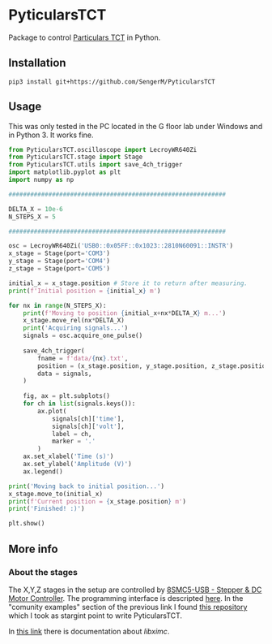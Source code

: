 # PyticularsTCT

Package to control [Particulars TCT](http://particulars.si/) in Python.

## Installation

```
pip3 install git+https://github.com/SengerM/PyticularsTCT
```

## Usage

This was only tested in the PC located in the G floor lab under Windows and in Python 3. It works fine.

```Python
from PyticularsTCT.oscilloscope import LecroyWR640Zi
from PyticularsTCT.stage import Stage
from PyticularsTCT.utils import save_4ch_trigger
import matplotlib.pyplot as plt
import numpy as np

############################################################

DELTA_X = 10e-6
N_STEPS_X = 5

############################################################

osc = LecroyWR640Zi('USB0::0x05FF::0x1023::2810N60091::INSTR')
x_stage = Stage(port='COM3')
y_stage = Stage(port='COM4')
z_stage = Stage(port='COM5')

initial_x = x_stage.position # Store it to return after measuring.
print(f'Initial position = {initial_x} m')

for nx in range(N_STEPS_X):
    print(f'Moving to position {initial_x+nx*DELTA_X} m...')
    x_stage.move_rel(nx*DELTA_X)
    print('Acquiring signals...')
    signals = osc.acquire_one_pulse()
    
    save_4ch_trigger(
        fname = f'data/{nx}.txt',
        position = (x_stage.position, y_stage.position, z_stage.position),
        data = signals,
    )
    
    fig, ax = plt.subplots()
    for ch in list(signals.keys()):
        ax.plot(
            signals[ch]['time'],
            signals[ch]['volt'],
            label = ch, 
            marker = '.'
        )
    ax.set_xlabel('Time (s)')
    ax.set_ylabel('Amplitude (V)')
    ax.legend()

print('Moving back to initial position...')
x_stage.move_to(initial_x)
print(f'Current position = {x_stage.position} m')
print('Finished! :)')

plt.show()
```

## More info

### About the stages

The X,Y,Z stages in the setup are controlled by [8SMC5-USB - Stepper & DC Motor Controller](http://www.standa.lt/products/catalog/motorised_positioners?item=525). The programming interface is descripted [here](https://doc.xisupport.com/en/8smc5-usb/8SMCn-USB/Programming.html). In the "comunity examples" section of the previous link I found [this repository](https://github.com/Negrebetskiy/Attenuator) which I took as stargint point to write PyticularsTCT.

In [this link](https://libximc.xisupport.com/doc-en/index.html) there is documentation about *libximc*.
